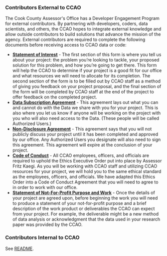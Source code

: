 ### Contributors External to CCAO

The Cook County Assessor's Office has a Developer Engagement Program for external contributors. By partnering with developers, coders, data scientists, and others, the CCAO hopes to integrate external knowledge and allow outside contributors to build solutions that advance the mission of the agency. External contributors are required to complete the following documents before receiving access to CCAO data or code:

* [**Statement of Interest**](contributing/Developer%20Engagement%20Introduction%20Letter.pdf) - The first section of this form is where you tell us about your project: the problem you’re looking to tackle, your proposed solution for this problem, and how you’re going to get there. This form will help the CCAO to determine if your project is a good fit for our office and what resources we will need to allocate for its completion. The second section of the form is to be filled out by CCAO staff as a method of giving you feedback on your project proposal, and the final section of the form will be completed by CCAO staff at the end of the project to offer feedback on the completed project.
* [**Data Subscription Agreement**](contributing/Developer%20Engagement%20Data%20Subscription%20Agreement.pdf) - This agreement lays out what you can and cannot do with the Data we share with you for your project. This is also where you let us know if anyone will be working on the project with you who will also need access to the Data. (These people will be called Authorized Users.)
* [**Non-Disclosure Agreement**](contributing/Developer%20Engagement%20Non-Disclosure%20Agreement.pdf) - This agreement says that you will not publicly discuss your project until it has been completed and approved by our office. Any Authorized Users you designate will also need to sign this agreement. This agreement will expire at the conclusion of your project.
*  [**Code of Conduct**](contributing/Developer%20Engagement%20Code%20of%20Conduct.pdf) - All CCAO employees, officers, and officials are required to uphold the Ethics Executive Order put into place by Assessor Fritz Kaegi. As you will be working with CCAO staff and utilizing CCAO resources for your project, we will hold you to the same ethical standard as the employees, officers, and officials. We have adapted this Ethics Order into a Code of Conduct Agreement that you will need to agree to in order to work with our office.
*  [**Statement of Not-For-Profit Purpose and Work**](contributing/Developer%20Engagement%20Statement%20of%20Purpose%20Work.docx) - Once the details of your project are agreed upon, before beginning the work you will need to produce a statement of your not-for-profit purpose and a brief description of the work product or deliverables the CCAO can expect from your project. For example, the deliverable might be a new method of data analysis or acknowledgment that the data used in your research paper was provided by the CCAO.

### Contributors Internal to CCAO

See [README](README.md).
